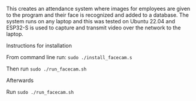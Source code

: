 This creates an attendance system where images for employees are given to the program and their face is recognized and added to a database. The system runs on any laptop and this was tested on Ubuntu 22.04 and ESP32-S is used to capture and transmit video over the network to the laptop.


Instructions for installation

From command line run: `sudo ./install_facecam.s`

Then run `sudo ./run_facecam.sh`

Afterwards

Run `sudo ./run_facecam.sh`
